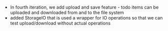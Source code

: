 - In fourth iteration, we add upload and save feature - 
todo items can be uploaded and downloaded from and to the file system
- added StorageIO that is used a wrapper for IO operations so that we can test upload/download without actual operations

